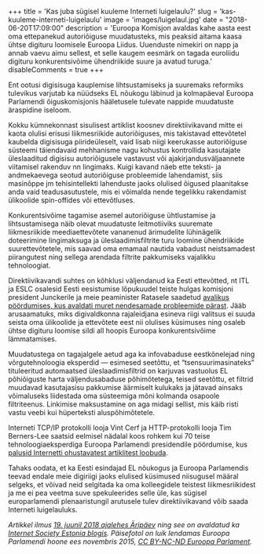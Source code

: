 +++
title = 'Kas juba sügisel kuuleme Interneti luigelaulu?'
slug = 'kas-kuuleme-interneti-luigelaulu'
image = 'images/luigelaul.jpg'
date = "2018-06-20T17:09:00"
description = 'Euroopa Komisjon avaldas kahe aasta eest oma ettepanekud autoriõiguse muudatusteks, mis peaksid aitama kaasa ühtse digituru loomisele Euroopa Liidus. Uuenduste nimekiri on napp ja annab vaevu aimu sellest, et selle kaugem eesmärk on tagada euroliidu digituru konkurentsivõime ühendriikide suure ja avatud turuga.'
disableComments = true
+++

Ent ootusi digisisuga kauplemise lihtsustamiseks ja suuremaks reformiks tulevikus varjutab ka nüüdseks EL nõukogu läbinud ja kolmapäeval Euroopa Parlamendi õiguskomisjonis hääletusele tulevate nappide muudatuste äraspidine iseloom.

Kokku kümnekonnast sisulisest artiklist koosnev direktiivikavand mitte ei kaota olulisi erisusi liikmesriikide autoriõiguses, mis takistavad ettevõtetel kaubelda digisisuga piirideüleselt, vaid lisab niigi keerukasse autoriõiguse süsteemi täiendavaid mehhanisme nagu kohustus kontrollida kasutajate üleslaaditud digisisu autoriõigusele vastavust või ajakirjandusväljaannete viitamisel rakenduv nn lingimaks. Kuigi kavand näeb ette teksti- ja andmekaevega seotud autoriõiguse probleemide lahendamist, siis masinõppe jm tehisintellekti lahenduste jaoks olulised õigused plaanitakse anda vaid teadusasutustele, mis ei võimalda nende tegelikku rakendamist ülikoolide spin-offides või ettevõtluses.

Konkurentsivõime tagamise asemel autoriõiguse ühtlustamise ja lihtsustamisega näib olevat muudatuste leitmotiiviks suuremate liikmesriikide meediaettevõtete vananenud ärimudelite lühinägelik doteerimine lingimaksuga ja üleslaadimisfiltrite turu loomine ühendriikide suurettevõtetele, mis saavad oma emamaal nautida vabadust neistsamadest piirangutest ning sellega arendada filtrite pakkumiseks vajalikku tehnoloogiat.

Direktiivikavandi suhtes on kõhklusi väljendanud ka Eesti ettevõtted, nt ITL ja ESLC osalesid Eesti eesistumise lõpukuudel teiste hulgas komisjoni president Junckerile ja meie peaminister Ratasele saadetud [avalikus pöördumises, kus avaldati muret nendesamade probleemide pärast](http://copybuzz.com/wp-content/uploads/2017/11/Open-Letter-COMPET-Council-30-Nov-online.pdf). Jääb arusaamatuks, miks digivaldkonna rajaleidjana esineva riigi valitsus ei suuda seista oma ülikoolide ja ettevõtete eest nii olulises küsimuses ning osaleb ühtse digituru loomise sildi all hoopis Euroopa konkurentsivõime lämmatamises.

Muudatustega on tagajalgele aetud aga ka infovabaduse eestkõnelejad ning võrgutehnoloogia eksperdid — esimesed seetõttu, et “tsensuurimasinateks” tituleeritud automaatsed üleslaadimisfiltrid on karjuvas vastuolus EL põhiõiguste harta väljendusabaduse põhimõtetega, teised seetõttu, et filtrid muudavad kasutajasisu pakkumise äärmiselt kulukaks ja jätavad ainsaks võimaluseks liidestada oma süsteemiga mõni kolmanda osapoole filtriteenus. Linkimise maksustamine on aga midagi sellist, mis käib risti vastu veebi kui hüperteksti aluspõhimõtetele.

Interneti TCP/IP protokolli looja Vint Cerf ja HTTP-protokolli looja Tim Berners-Lee saatsid eelmisel nädalal koos rohkem kui 70 teise tehnoloogiaeksperdiga Euroopa Parlamendi presidendile pöördumise, kus [palusid Internetti ohustavatest artiklitest loobuda](https://www.eff.org/files/2018/06/13/article13letter.pdf).

Tahaks oodata, et ka Eesti esindajad EL nõukogus ja Euroopa Parlamendis teevad endale meie digiriigi jaoks elulised küsimused niisugusel määral selgeks, et võivad neid selgitada ka oma kolleegidele teistest liikmesriikidest ja me ei pea veetma suve spekuleerides selle üle, kas sügisel europarlamendi plenaaristungil arutusele tulev direktiivikavand võib saada Interneti luigelauluks.

_Artikkel ilmus [19. juunil 2018 ajalehes Äripäev](https://www.aripaev.ee/arvamused/2018/06/19/maert-poder-kas-juba-sugisel-kuuleme-interneti-luigelaulu) ning see on avaldatud ka [Internet Society Estonia blogis](https://www.isoc.ee/interneti-luigelaul/). Päisefotol on luik lendamas Euroopa Parlamendi hoone ees novembris 2015, [CC BY-NC-ND Euroopa Parlament](https://www.flickr.com/photos/european%5Fparliament/22673851974)._
